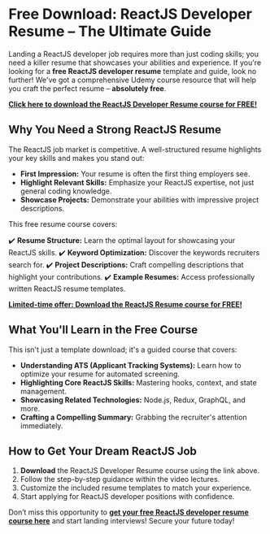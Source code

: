 # Free Download: ReactJS Developer Resume – The Ultimate Guide

Landing a ReactJS developer job requires more than just coding skills; you need a killer resume that showcases your abilities and experience. If you're looking for a **free ReactJS developer resume** template and guide, look no further! We've got a comprehensive Udemy course resource that will help you craft the perfect resume – **absolutely free**.

[**Click here to download the ReactJS Developer Resume course for FREE!**](https://udemywork.com/reactjs-developer-resume)

## Why You Need a Strong ReactJS Resume

The ReactJS job market is competitive. A well-structured resume highlights your key skills and makes you stand out:

*   **First Impression:** Your resume is often the first thing employers see.
*   **Highlight Relevant Skills:** Emphasize your ReactJS expertise, not just general coding knowledge.
*   **Showcase Projects:** Demonstrate your abilities with impressive project descriptions.

This free resume course covers:

✔️ **Resume Structure:** Learn the optimal layout for showcasing your ReactJS skills.
✔️ **Keyword Optimization:** Discover the keywords recruiters search for.
✔️ **Project Descriptions:** Craft compelling descriptions that highlight your contributions.
✔️ **Example Resumes:** Access professionally written ReactJS resume templates.

[**Limited-time offer: Download the ReactJS Resume course for FREE!**](https://udemywork.com/reactjs-developer-resume)

## What You'll Learn in the Free Course

This isn't just a template download; it's a guided course that covers:

*   **Understanding ATS (Applicant Tracking Systems):** Learn how to optimize your resume for automated screening.
*   **Highlighting Core ReactJS Skills:** Mastering hooks, context, and state management.
*   **Showcasing Related Technologies:** Node.js, Redux, GraphQL, and more.
*   **Crafting a Compelling Summary:** Grabbing the recruiter's attention immediately.

## How to Get Your Dream ReactJS Job

1.  **Download** the ReactJS Developer Resume course using the link above.
2.  Follow the step-by-step guidance within the video lectures.
3.  Customize the included resume templates to match your experience.
4.  Start applying for ReactJS developer positions with confidence.

Don’t miss this opportunity to **[get your free ReactJS developer resume course here](https://udemywork.com/reactjs-developer-resume)** and start landing interviews! Secure your future today!
